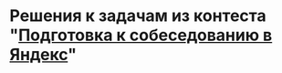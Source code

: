 # Решения к задачам из контеста "[Подготовка к собеседованию в Яндекс](https://contest.yandex.ru/contest/8458/enter/)"
